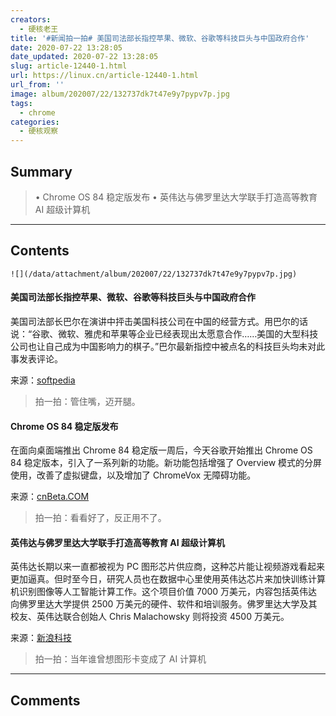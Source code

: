 ```yaml
---
creators:
  - 硬核老王
title: '#新闻拍一拍# 美国司法部长指控苹果、微软、谷歌等科技巨头与中国政府合作'
date: 2020-07-22 13:28:05
date_updated: 2020-07-22 13:28:05
slug: article-12440-1.html
url: https://linux.cn/article-12440-1.html
url_from: ''
image: album/202007/22/132737dk7t47e9y7pypv7p.jpg
tags:
  - chrome
categories:
  - 硬核观察
---
```


## Summary

> • Chrome OS 84 稳定版发布 • 英伟达与佛罗里达大学联手打造高等教育 AI 超级计算机

***

<!-- more -->

## Contents

`![](/data/attachment/album/202007/22/132737dk7t47e9y7pypv7p.jpg)`

#### 美国司法部长指控苹果、微软、谷歌等科技巨头与中国政府合作

美国司法部长巴尔在演讲中抨击美国科技公司在中国的经营方式。用巴尔的话说：“谷歌、微软、雅虎和苹果等企业已经表现出太愿意合作……美国的大型科技公司也让自己成为中国影响力的棋子。”巴尔最新指控中被点名的科技巨头均未对此事发表评论。

来源：[softpedia](https://news.softpedia.com/news/apple-microsoft-google-accused-of-collaborating-with-the-chinese-government-530566.shtml)

> 
> 拍一拍：管住嘴，迈开腿。
> 
> 
> 

#### Chrome OS 84 稳定版发布

在面向桌面端推出 Chrome 84 稳定版一周后，今天谷歌开始推出 Chrome OS 84 稳定版本，引入了一系列新的功能。新功能包括增强了 Overview 模式的分屏使用，改善了虚拟键盘，以及增加了 ChromeVox 无障碍功能。

来源：[cnBeta.COM](https://www.cnbeta.com/articles/tech/1006153.htm)

> 
> 拍一拍：看看好了，反正用不了。
> 
> 
> 

#### 英伟达与佛罗里达大学联手打造高等教育 AI 超级计算机

英伟达长期以来一直都被视为 PC 图形芯片供应商，这种芯片能让视频游戏看起来更加逼真。但时至今日，研究人员也在数据中心里使用英伟达芯片来加快训练计算机识别图像等人工智能计算工作。这个项目价值 7000 万美元，内容包括英伟达向佛罗里达大学提供 2500 万美元的硬件、软件和培训服务。佛罗里达大学及其校友、英伟达联合创始人 Chris Malachowsky 则将投资 4500 万美元。

来源：[新浪科技](https://www.cnbeta.com/articles/tech/1006131.htm)

> 
> 拍一拍：当年谁曾想图形卡变成了 AI 计算机
> 
> 
>

***

## Comments
